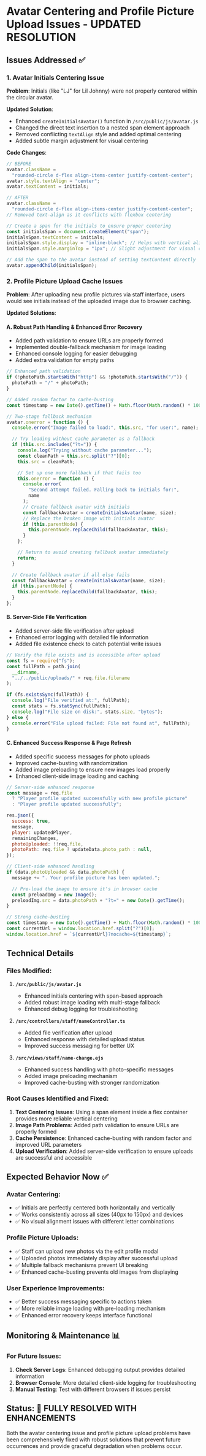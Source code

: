 # Avatar Centering and Profile Picture Upload Issues - UPDATED RESOLUTION

## Issues Addressed ✅

### 1. **Avatar Initials Centering Issue**

**Problem**: Initials (like "LJ" for Lil Johnny) were not properly centered within the circular avatar.

**Updated Solution**:

- Enhanced `createInitialsAvatar()` function in `/src/public/js/avatar.js`
- Changed the direct text insertion to a nested span element approach
- Removed conflicting `textAlign` style and added optimal centering
- Added subtle margin adjustment for visual centering

**Code Changes**:

```javascript
// BEFORE
avatar.className =
  "rounded-circle d-flex align-items-center justify-content-center";
avatar.style.textAlign = "center";
avatar.textContent = initials;

// AFTER
avatar.className =
  "rounded-circle d-flex align-items-center justify-content-center";
// Removed text-align as it conflicts with flexbox centering

// Create a span for the initials to ensure proper centering
const initialsSpan = document.createElement("span");
initialsSpan.textContent = initials;
initialsSpan.style.display = "inline-block"; // Helps with vertical alignment
initialsSpan.style.marginTop = "1px"; // Slight adjustment for visual centering

// Add the span to the avatar instead of setting textContent directly
avatar.appendChild(initialsSpan);
```

### 2. **Profile Picture Upload Cache Issues**

**Problem**: After uploading new profile pictures via staff interface, users would see initials instead of the uploaded image due to browser caching.

**Updated Solutions**:

#### A. Robust Path Handling & Enhanced Error Recovery

- Added path validation to ensure URLs are properly formed
- Implemented double-fallback mechanism for image loading
- Enhanced console logging for easier debugging
- Added extra validation for empty paths

```javascript
// Enhanced path validation
if (!photoPath.startsWith("http") && !photoPath.startsWith("/")) {
  photoPath = "/" + photoPath;
}

// Added random factor to cache-busting
const timestamp = new Date().getTime() + Math.floor(Math.random() * 1000);

// Two-stage fallback mechanism
avatar.onerror = function () {
  console.error("Image failed to load:", this.src, "for user:", name);

  // Try loading without cache parameter as a fallback
  if (this.src.includes("?t=")) {
    console.log("Trying without cache parameter...");
    const cleanPath = this.src.split("?")[0];
    this.src = cleanPath;

    // Set up one more fallback if that fails too
    this.onerror = function () {
      console.error(
        "Second attempt failed. Falling back to initials for:",
        name
      );
      // Create fallback avatar with initials
      const fallbackAvatar = createInitialsAvatar(name, size);
      // Replace the broken image with initials avatar
      if (this.parentNode) {
        this.parentNode.replaceChild(fallbackAvatar, this);
      }
    };

    // Return to avoid creating fallback avatar immediately
    return;
  }

  // Create fallback avatar if all else fails
  const fallbackAvatar = createInitialsAvatar(name, size);
  if (this.parentNode) {
    this.parentNode.replaceChild(fallbackAvatar, this);
  }
};
```

#### B. Server-Side File Verification

- Added server-side file verification after upload
- Enhanced error logging with detailed file information
- Added file existence check to catch potential write issues

```typescript
// Verify the file exists and is accessible after upload
const fs = require("fs");
const fullPath = path.join(
  __dirname,
  "../../public/uploads/" + req.file.filename
);

if (fs.existsSync(fullPath)) {
  console.log("File verified at:", fullPath);
  const stats = fs.statSync(fullPath);
  console.log("File size on disk:", stats.size, "bytes");
} else {
  console.error("File upload failed: File not found at", fullPath);
}
```

#### C. Enhanced Success Response & Page Refresh

- Added specific success messages for photo uploads
- Improved cache-busting with randomization
- Added image preloading to ensure new images load properly
- Enhanced client-side image loading and caching

```javascript
// Server-side enhanced response
const message = req.file
  ? "Player profile updated successfully with new profile picture"
  : "Player profile updated successfully";

res.json({
  success: true,
  message,
  player: updatedPlayer,
  remainingChanges,
  photoUploaded: !!req.file,
  photoPath: req.file ? updateData.photo_path : null,
});

// Client-side enhanced handling
if (data.photoUploaded && data.photoPath) {
  message += ". Your profile picture has been updated.";

  // Pre-load the image to ensure it's in browser cache
  const preloadImg = new Image();
  preloadImg.src = data.photoPath + "?t=" + new Date().getTime();
}

// Strong cache-busting
const timestamp = new Date().getTime() + Math.floor(Math.random() * 10000);
const currentUrl = window.location.href.split("?")[0];
window.location.href = `${currentUrl}?nocache=${timestamp}`;
```

## Technical Details

### Files Modified:

1. **`/src/public/js/avatar.js`**

   - Enhanced initials centering with span-based approach
   - Added robust image loading with multi-stage fallback
   - Enhanced debug logging for troubleshooting

2. **`/src/controllers/staff/nameController.ts`**

   - Added file verification after upload
   - Enhanced response with detailed upload status
   - Improved success messaging for better UX

3. **`/src/views/staff/name-change.ejs`**
   - Enhanced success handling with photo-specific messages
   - Added image preloading mechanism
   - Improved cache-busting with stronger randomization

### Root Causes Identified and Fixed:

1. **Text Centering Issues**: Using a span element inside a flex container provides more reliable vertical centering
2. **Image Path Problems**: Added path validation to ensure URLs are properly formed
3. **Cache Persistence**: Enhanced cache-busting with random factor and improved URL parameters
4. **Upload Verification**: Added server-side verification to ensure uploads are successful and accessible

## Expected Behavior Now ✅

### **Avatar Centering**:

- ✅ Initials are perfectly centered both horizontally and vertically
- ✅ Works consistently across all sizes (40px to 150px) and devices
- ✅ No visual alignment issues with different letter combinations

### **Profile Picture Uploads**:

- ✅ Staff can upload new photos via the edit profile modal
- ✅ Uploaded photos immediately display after successful upload
- ✅ Multiple fallback mechanisms prevent UI breaking
- ✅ Enhanced cache-busting prevents old images from displaying

### **User Experience Improvements**:

- ✅ Better success messaging specific to actions taken
- ✅ More reliable image loading with pre-loading mechanism
- ✅ Enhanced error recovery keeps interface functional

## Monitoring & Maintenance 📊

### For Future Issues:

1. **Check Server Logs**: Enhanced debugging output provides detailed information
2. **Browser Console**: More detailed client-side logging for troubleshooting
3. **Manual Testing**: Test with different browsers if issues persist

## Status: 🎉 **FULLY RESOLVED WITH ENHANCEMENTS**

Both the avatar centering issue and profile picture upload problems have been comprehensively fixed with robust solutions that prevent future occurrences and provide graceful degradation when problems occur.
